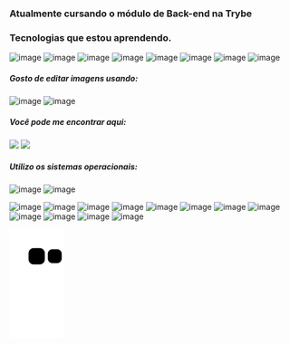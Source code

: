 ### Atualmente cursando o módulo de Back-end na Trybe

### Tecnologias que estou aprendendo.

![image](https://user-images.githubusercontent.com/52387034/147666487-1258f29c-f0b7-4609-bee9-4206e66822eb.png)
![image](https://user-images.githubusercontent.com/52387034/147666499-0d369eac-1d0f-47bb-afdd-0ff011f9a473.png)
![image](https://user-images.githubusercontent.com/52387034/147666599-101f4072-a850-4cdd-a1a3-7cd2f76cc64c.png)
![image](https://user-images.githubusercontent.com/52387034/147666616-3665c7e0-c721-4041-8d96-479a8aaaebe7.png)
![image](https://user-images.githubusercontent.com/52387034/147666649-9f5e3601-f0cc-4c6c-83c6-c19f638baae0.png)
![image](https://user-images.githubusercontent.com/52387034/147670241-d1a02294-84e6-4b91-8cc1-3394b1464300.png)
![image](https://user-images.githubusercontent.com/52387034/147670306-df1d2f85-1e30-4fc7-967f-3d454cfb9d7b.png)
![image](https://user-images.githubusercontent.com/52387034/147670339-1f78fb40-4b67-4225-8a4a-5201d57f8700.png)





##### Gosto de editar imagens usando:
![image](https://user-images.githubusercontent.com/52387034/147669229-9a3bd681-1b44-4e82-9887-2c81579bb6cc.png)
![image](https://user-images.githubusercontent.com/52387034/147669242-4ba65358-aed4-4490-88b9-cebc91d95bad.png)


##### Você pode me encontrar aqui:
<div>
  <a href="https://www.linkedin.com/in/henrique-l-lima/" target="_blank"><img src="https://img.shields.io/badge/-LinkedIn-%230077B5?style=for-the-badge&logo=linkedin&logoColor=white" target="_blank"></a> 
  <a href = "mailto:contatohnamix@gmail.com"><img src="https://img.shields.io/badge/-Gmail-%23333?style=for-the-badge&logo=gmail&logoColor=red" target="_blank"></a>
 

</div>

##### Utilizo os sistemas operacionais:
![image](https://user-images.githubusercontent.com/52387034/147669995-e8908161-436b-411d-b13e-602d3a279dda.png)
![image](https://user-images.githubusercontent.com/52387034/147670017-6343f560-417a-42e1-ba09-265906265160.png)



![image](https://user-images.githubusercontent.com/52387034/147662547-a4829244-98af-4e1a-b4ba-536314cde21f.png)
![image](https://user-images.githubusercontent.com/52387034/147662714-d7c7543c-af8a-439a-a9a0-7677c9762c5b.png)
![image](https://user-images.githubusercontent.com/52387034/147663328-8277fd29-5a23-4ad1-91f0-1f645697d782.png)
![image](https://user-images.githubusercontent.com/52387034/147663403-ce79981a-d80e-4cd5-aefb-00b1942f24a8.png)
![image](https://user-images.githubusercontent.com/52387034/147663452-3d1ed270-1bd1-4fc0-a1a0-a6f75d2899e2.png)
![image](https://user-images.githubusercontent.com/52387034/147663655-d71625cb-7b73-4069-9e8f-4c4bc2d6f1e5.png)
![image](https://user-images.githubusercontent.com/52387034/147663680-530cfd3f-216a-4280-99bf-595d6956e57a.png)
![image](https://user-images.githubusercontent.com/52387034/147663799-690c4312-9e03-4ed8-a51a-8ee3668d2f64.png)
![image](https://user-images.githubusercontent.com/52387034/147663902-3703d9e3-322d-4ea2-a3e4-fa43f18c306f.png)
![image](https://user-images.githubusercontent.com/52387034/147663930-4229a709-efc9-408d-a173-3e4628567938.png)
![image](https://user-images.githubusercontent.com/52387034/147663941-f06d2831-ff78-433e-8a30-3fb930834a5e.png)
![image](https://user-images.githubusercontent.com/52387034/147663967-a454652f-4364-40fc-a685-0e2852095d16.png)

  ![Snake animation](https://github.com/HenriLL/HenriLL/blob/output/github-contribution-grid-snake.svg)



